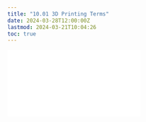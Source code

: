 ```yaml
---
title: "10.01 3D Printing Terms"
date: 2024-03-28T12:00:00Z
lastmod: 2024-03-21T10:04:26
toc: true
---
```


![Link to included file content](../../../../digital-fabrication/3d-printing/3d-printing-terms.md)
